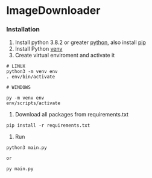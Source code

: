 # ImageDownloader
### Installation

1. Install python 3.8.2 or greater [python](https://www.python.org/), also install [pip](https://pip.pypa.io/en/latest/installing/)
1. Install Python [venv](https://packaging.python.org/guides/installing-using-pip-and-virtual-environments/)
1. Create virtual enviroment and activate it 
```
# LINUX
python3 -m venv env
. env/bin/activate

# WINDOWS

py -m venv env
env/scripts/activate
```
1. Download all packages from requirements.txt
```
pip install -r requirements.txt 
```
1. Run 
```
python3 main.py

or

py main.py
```
